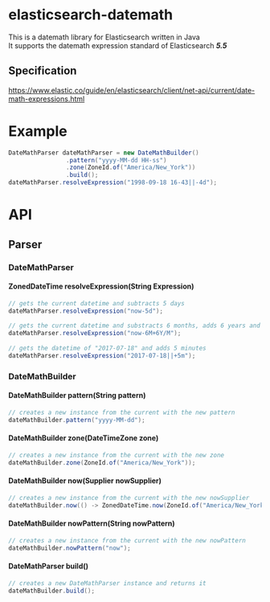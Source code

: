 # elasticsearch-datemath
This is a datemath library for Elasticsearch written in Java  
It supports the datemath expression standard of Elasticsearch ***5.5***

## Specification
https://www.elastic.co/guide/en/elasticsearch/client/net-api/current/date-math-expressions.html

# Example
```java
DateMathParser dateMathParser = new DateMathBuilder()
                .pattern("yyyy-MM-dd HH-ss")
                .zone(ZoneId.of("America/New_York"))
                .build();
dateMathParser.resolveExpression("1998-09-18 16-43||-4d");
```
# API
## Parser
### DateMathParser
#### ZonedDateTime resolveExpression(String Expression)
```java
// gets the current datetime and subtracts 5 days
dateMathParser.resolveExpression("now-5d");
    
// gets the current datetime and substracts 6 months, adds 6 years and rounds the month
dateMathParser.resolveExpression("now-6M+6Y/M");
    
// gets the datetime of "2017-07-18" and adds 5 minutes
dateMathParser.resolveExpression("2017-07-18||+5m");
```
### DateMathBuilder
#### DateMathBuilder pattern(String pattern)
```java
// creates a new instance from the current with the new pattern
dateMathBuilder.pattern("yyyy-MM-dd");
```
#### DateMathBuilder zone(DateTimeZone zone)
```java
// creates a new instance from the current with the new zone
dateMathBuilder.zone(ZoneId.of("America/New_York"));
```
#### DateMathBuilder now(Supplier<ZonedDateTime> nowSupplier)
```java
// creates a new instance from the current with the new nowSupplier
dateMathBuilder.now(() -> ZonedDateTime.now(ZoneId.of("America/New_York")));
```
#### DateMathBuilder nowPattern(String nowPattern)
```java
// creates a new instance from the current with the new nowPattern
dateMathBuilder.nowPattern("now");
```
#### DateMathParser build()
```java
// creates a new DateMathParser instance and returns it
dateMathBuilder.build();
```